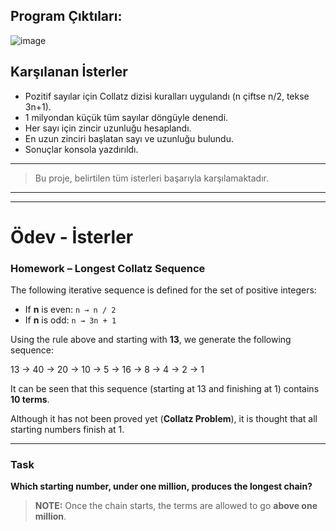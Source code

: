 ## Program Çıktıları:

![image](https://github.com/user-attachments/assets/fa91f292-16c0-4787-ad5f-41c064f25b8f)


## Karşılanan İsterler

- Pozitif sayılar için Collatz dizisi kuralları uygulandı (n çiftse n/2, tekse 3n+1).
- 1 milyondan küçük tüm sayılar döngüyle denendi.
- Her sayı için zincir uzunluğu hesaplandı.
- En uzun zinciri başlatan sayı ve uzunluğu bulundu.
- Sonuçlar konsola yazdırıldı.

---

> Bu proje, belirtilen tüm isterleri başarıyla karşılamaktadır.

---

---

# Ödev - İsterler

### Homework – Longest Collatz Sequence

The following iterative sequence is defined for the set of positive integers:

- If **n** is even: `n → n / 2`
- If **n** is odd: `n → 3n + 1`

Using the rule above and starting with **13**, we generate the following sequence:

13 → 40 → 20 → 10 → 5 → 16 → 8 → 4 → 2 → 1

It can be seen that this sequence (starting at 13 and finishing at 1) contains **10 terms**.

Although it has not been proved yet (**Collatz Problem**), it is thought that all starting numbers finish at 1.

---

### Task

**Which starting number, under one million, produces the longest chain?**

> **NOTE:** Once the chain starts, the terms are allowed to go **above one million**.
